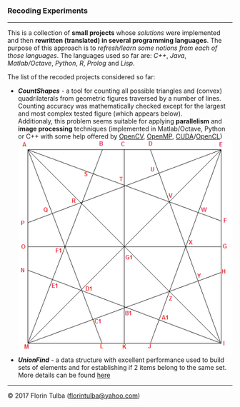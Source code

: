 ### Recoding Experiments

* * *

This is a collection of **small projects** whose *solutions* were implemented and then **rewritten (translated) in several programming languages**. The purpose of this approach is to *refresh/learn some notions from each of those languages*. The languages used so far are: *C++*, *Java*, *Matlab/Octave*, *Python*, *R*, *Prolog* and *Lisp*.

The list of the recoded projects considered so far:

- ***CountShapes*** - a tool for counting all possible triangles and (convex) quadrilaterals from geometric figures traversed by a number of lines. Counting accuracy was mathematically checked except for the largest and most complex tested figure (which appears below).<br>Additionaly, this problem seems suitable for applying **parallelism** and **image processing** techniques (implemented in Matlab/Octave, Python or C++ with some help offered by [OpenCV](http://opencv.org/), [OpenMP](http://www.openmp.org/), [CUDA](https://en.wikipedia.org/wiki/CUDA)/[OpenCL](https://www.khronos.org/opencl/))<br>
![](CountShapes/TestFigures/count673Shapes.png)
- ***UnionFind*** - a data structure with excellent performance used to build sets of elements and for establishing if 2 items belong to the same set. More details can be found [here](https://en.wikipedia.org/wiki/Disjoint-set_data_structure)

* * *

&copy; 2017 Florin Tulba (florintulba@yahoo.com)